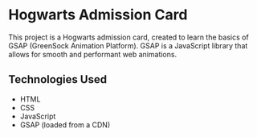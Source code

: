 # Hogwarts Admission Card

This project is a Hogwarts admission card, created to learn the basics of GSAP (GreenSock Animation Platform). GSAP is a JavaScript library that allows for smooth and performant web animations.


## Technologies Used

- HTML
- CSS
- JavaScript
- GSAP (loaded from a CDN)
